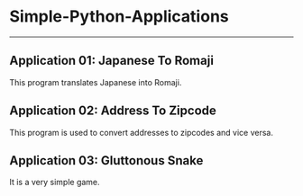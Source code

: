# Simple-Python-Applications
---------------------------------------------------------------------------------------------------------------------------------

## Application 01: Japanese To Romaji
This program translates Japanese into Romaji.

## Application 02: Address To Zipcode
This program is used to convert addresses to zipcodes and vice versa.

## Application 03: Gluttonous Snake
It is a very simple game.
